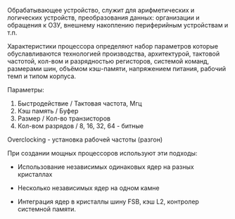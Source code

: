 Обрабатывающее устройство, служит для арифметических и логических устройств, преобразования данных: организации и обращения к ОЗУ, внешнему накоплению периферийным устройствам и т.п.

Характеристики процессора определяют набор параметров которые обуславливаются технологией производства, архитектурой, тактовой частотой, кол-вом и разрядностью регисторов, системой команд, размерами шин, объёмом кэш-памяти, напряжением питания, рабочий темп  и типом корпуса.

Параметры:
1) Быстродействие / Тактовая частота, Мгц
2) Кэш память / Буфер
3) Размер / Кол-во транзисторов
4) Кол-вом разрядов / 8, 16, 32, 64 - битные

Overclocking - установка рабочей частоты
(разгон)

При создании мощных процессоров используют эти подходы:
- Использование независимых одинаковых ядер на разных кристаллах

- Несколько независимых ядер на одном камне

- Интеграция ядер в кристаллы шину FSB, кэш L2, контролер системной памяти.